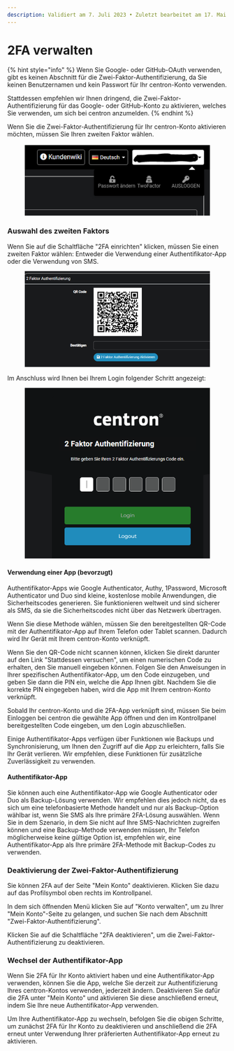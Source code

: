 ```yaml
---
description: Validiert am 7. Juli 2023 • Zuletzt bearbeitet am 17. Mai 2024
---
```


# 2FA verwalten

{% hint style="info" %}
Wenn Sie Google- oder GitHub-OAuth verwenden, gibt es keinen Abschnitt für die Zwei-Faktor-Authentifizierung, da Sie keinen Benutzernamen und kein Passwort für Ihr centron-Konto verwenden.&#x20;

Stattdessen empfehlen wir Ihnen dringend, die Zwei-Faktor-Authentifizierung für das Google- oder GitHub-Konto zu aktivieren, welches Sie verwenden, um sich bei centron anzumelden.
{% endhint %}

Wenn Sie die Zwei-Faktor-Authentifizierung für Ihr centron-Konto aktivieren möchten, müssen Sie Ihren zweiten Faktor wählen.

<figure><img src="../.gitbook/assets/image (2) (1).png" alt=""><figcaption></figcaption></figure>

### Auswahl des zweiten Faktors&#x20;

Wenn Sie auf die Schaltfläche "2FA einrichten" klicken, müssen Sie einen zweiten Faktor wählen: Entweder die Verwendung einer Authentifikator-App oder die Verwendung von SMS.

<figure><img src="../.gitbook/assets/image (5).png" alt=""><figcaption></figcaption></figure>

Im Anschluss wird Ihnen bei Ihrem Login folgender Schritt angezeigt:&#x20;

<figure><img src="../.gitbook/assets/image (1) (1).png" alt=""><figcaption></figcaption></figure>

#### Verwendung einer App (bevorzugt)&#x20;

Authentifikator-Apps wie Google Authenticator, Authy, 1Password, Microsoft Authenticator und Duo sind kleine, kostenlose mobile Anwendungen, die Sicherheitscodes generieren. Sie funktionieren weltweit und sind sicherer als SMS, da sie die Sicherheitscodes nicht über das Netzwerk übertragen.

Wenn Sie diese Methode wählen, müssen Sie den bereitgestellten QR-Code mit der Authentifikator-App auf Ihrem Telefon oder Tablet scannen. Dadurch wird Ihr Gerät mit Ihrem centron-Konto verknüpft.

Wenn Sie den QR-Code nicht scannen können, klicken Sie direkt darunter auf den Link "Stattdessen versuchen", um einen numerischen Code zu erhalten, den Sie manuell eingeben können. Folgen Sie den Anweisungen in Ihrer spezifischen Authentifikator-App, um den Code einzugeben, und geben Sie dann die PIN ein, welche die App Ihnen gibt. Nachdem Sie die korrekte PIN eingegeben haben, wird die App mit Ihrem centron-Konto verknüpft.

Sobald Ihr centron-Konto und die 2FA-App verknüpft sind, müssen Sie beim Einloggen bei centron die gewählte App öffnen und den im Kontrollpanel bereitgestellten Code eingeben, um den Login abzuschließen.

Einige Authentifikator-Apps verfügen über Funktionen wie Backups und Synchronisierung, um Ihnen den Zugriff auf die App zu erleichtern, falls Sie Ihr Gerät verlieren. Wir empfehlen, diese Funktionen für zusätzliche Zuverlässigkeit zu verwenden.



#### Authentifikator-App&#x20;

Sie können auch eine Authentifikator-App wie Google Authenticator oder Duo als Backup-Lösung verwenden. Wir empfehlen dies jedoch nicht, da es sich um eine telefonbasierte Methode handelt und nur als Backup-Option wählbar ist, wenn Sie SMS als Ihre primäre 2FA-Lösung auswählen. Wenn Sie in dem Szenario, in dem Sie nicht auf Ihre SMS-Nachrichten zugreifen können und eine Backup-Methode verwenden müssen, Ihr Telefon möglicherweise keine gültige Option ist, empfehlen wir, eine Authentifikator-App als Ihre primäre 2FA-Methode mit Backup-Codes zu verwenden.



### Deaktivierung der Zwei-Faktor-Authentifizierung&#x20;

Sie können 2FA auf der Seite "Mein Konto" deaktivieren. Klicken Sie dazu auf das Profilsymbol oben rechts im Kontrollpanel.

In dem sich öffnenden Menü klicken Sie auf "Konto verwalten", um zu Ihrer "Mein Konto"-Seite zu gelangen, und suchen Sie nach dem Abschnitt "Zwei-Faktor-Authentifizierung".

Klicken Sie auf die Schaltfläche "2FA deaktivieren", um die Zwei-Faktor-Authentifizierung zu deaktivieren.

### Wechsel der Authentifikator-App&#x20;

Wenn Sie 2FA für Ihr Konto aktiviert haben und eine Authentifikator-App verwenden, können Sie die App, welche Sie derzeit zur Authentifizierung Ihres centron-Kontos verwenden, jederzeit ändern. Deaktivieren Sie dafür die 2FA unter "Mein Konto" und aktivieren Sie diese anschließend erneut, indem Sie Ihre neue Authentifikator-App verwenden.

Um Ihre Authentifikator-App zu wechseln, befolgen Sie die obigen Schritte, um zunächst 2FA für Ihr Konto zu deaktivieren und anschließend die 2FA erneut unter Verwendung Ihrer präferierten Authentifikator-App erneut zu aktivieren.
